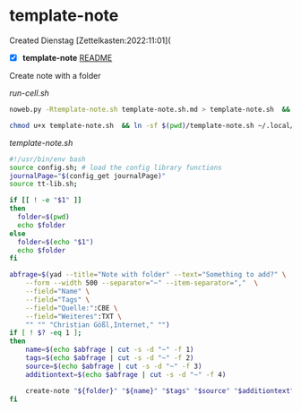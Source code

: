 # template-note
Created Dienstag [Zettelkasten:2022:11:01](
- [X] **template-note** [README]()


Create note with a folder

*run-cell.sh*
```bash
noweb.py -Rtemplate-note.sh template-note.sh.md > template-note.sh  && echo 'fertig'
```

```bash
chmod u+x template-note.sh  && ln -sf $(pwd)/template-note.sh ~/.local/bin/template-note.sh && echo 'fertig'
```

*template-note.sh*
```bash
#!/usr/bin/env bash
source config.sh; # load the config library functions
journalPage="$(config_get journalPage)"
source tt-lib.sh;

if [[ ! -e "$1" ]] 
then
  folder=$(pwd)
  echo $folder
else
  folder=$(echo "$1")
  echo $folder
fi

abfrage=$(yad --title="Note with folder" --text="Something to add?" \
	--form --width 500 --separator="~" --item-separator=","  \
    --field="Name" \
	--field="Tags" \
	--field="Quelle:":CBE \
	--field="Weiteres":TXT \
	"" "" "Christian Gößl,Internet," "")
if [ ! $? -eq 1 ]; 
then
    name=$(echo $abfrage | cut -s -d "~" -f 1)
	tags=$(echo $abfrage | cut -s -d "~" -f 2)
	source=$(echo $abfrage | cut -s -d "~" -f 3)
	additiontext=$(echo $abfrage | cut -s -d "~" -f 4)

    create-note "${folder}" "${name}" "$tags" "$source" "$additiontext" >> "${folder}"/"${name}".md
fi
```


